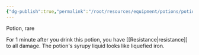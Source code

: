 ```yaml
---
{"dg-publish":true,"permalink":"/root/resources/equipment/potions/potion-of-invulnerability/"}
---
```


Potion, rare 

For 1 minute after you drink this potion, you have [[Resistance\|resistance]] to all damage. The potion's syrupy liquid looks like liquefied iron.